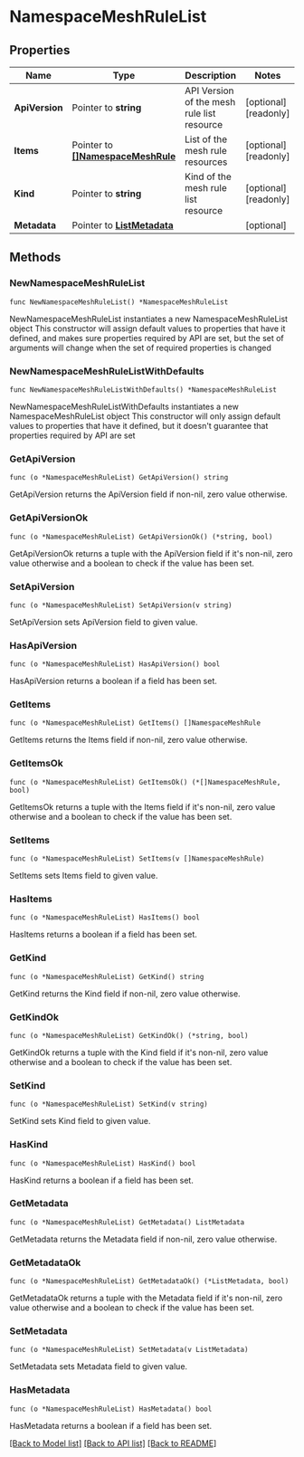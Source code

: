 # NamespaceMeshRuleList

## Properties

Name | Type | Description | Notes
------------ | ------------- | ------------- | -------------
**ApiVersion** | Pointer to **string** | API Version of the mesh rule list resource | [optional] [readonly] 
**Items** | Pointer to [**[]NamespaceMeshRule**](NamespaceMeshRule.md) | List of the mesh rule resources | [optional] [readonly] 
**Kind** | Pointer to **string** | Kind of the mesh rule list resource | [optional] [readonly] 
**Metadata** | Pointer to [**ListMetadata**](ListMetadata.md) |  | [optional] 

## Methods

### NewNamespaceMeshRuleList

`func NewNamespaceMeshRuleList() *NamespaceMeshRuleList`

NewNamespaceMeshRuleList instantiates a new NamespaceMeshRuleList object
This constructor will assign default values to properties that have it defined,
and makes sure properties required by API are set, but the set of arguments
will change when the set of required properties is changed

### NewNamespaceMeshRuleListWithDefaults

`func NewNamespaceMeshRuleListWithDefaults() *NamespaceMeshRuleList`

NewNamespaceMeshRuleListWithDefaults instantiates a new NamespaceMeshRuleList object
This constructor will only assign default values to properties that have it defined,
but it doesn't guarantee that properties required by API are set

### GetApiVersion

`func (o *NamespaceMeshRuleList) GetApiVersion() string`

GetApiVersion returns the ApiVersion field if non-nil, zero value otherwise.

### GetApiVersionOk

`func (o *NamespaceMeshRuleList) GetApiVersionOk() (*string, bool)`

GetApiVersionOk returns a tuple with the ApiVersion field if it's non-nil, zero value otherwise
and a boolean to check if the value has been set.

### SetApiVersion

`func (o *NamespaceMeshRuleList) SetApiVersion(v string)`

SetApiVersion sets ApiVersion field to given value.

### HasApiVersion

`func (o *NamespaceMeshRuleList) HasApiVersion() bool`

HasApiVersion returns a boolean if a field has been set.

### GetItems

`func (o *NamespaceMeshRuleList) GetItems() []NamespaceMeshRule`

GetItems returns the Items field if non-nil, zero value otherwise.

### GetItemsOk

`func (o *NamespaceMeshRuleList) GetItemsOk() (*[]NamespaceMeshRule, bool)`

GetItemsOk returns a tuple with the Items field if it's non-nil, zero value otherwise
and a boolean to check if the value has been set.

### SetItems

`func (o *NamespaceMeshRuleList) SetItems(v []NamespaceMeshRule)`

SetItems sets Items field to given value.

### HasItems

`func (o *NamespaceMeshRuleList) HasItems() bool`

HasItems returns a boolean if a field has been set.

### GetKind

`func (o *NamespaceMeshRuleList) GetKind() string`

GetKind returns the Kind field if non-nil, zero value otherwise.

### GetKindOk

`func (o *NamespaceMeshRuleList) GetKindOk() (*string, bool)`

GetKindOk returns a tuple with the Kind field if it's non-nil, zero value otherwise
and a boolean to check if the value has been set.

### SetKind

`func (o *NamespaceMeshRuleList) SetKind(v string)`

SetKind sets Kind field to given value.

### HasKind

`func (o *NamespaceMeshRuleList) HasKind() bool`

HasKind returns a boolean if a field has been set.

### GetMetadata

`func (o *NamespaceMeshRuleList) GetMetadata() ListMetadata`

GetMetadata returns the Metadata field if non-nil, zero value otherwise.

### GetMetadataOk

`func (o *NamespaceMeshRuleList) GetMetadataOk() (*ListMetadata, bool)`

GetMetadataOk returns a tuple with the Metadata field if it's non-nil, zero value otherwise
and a boolean to check if the value has been set.

### SetMetadata

`func (o *NamespaceMeshRuleList) SetMetadata(v ListMetadata)`

SetMetadata sets Metadata field to given value.

### HasMetadata

`func (o *NamespaceMeshRuleList) HasMetadata() bool`

HasMetadata returns a boolean if a field has been set.


[[Back to Model list]](../README.md#documentation-for-models) [[Back to API list]](../README.md#documentation-for-api-endpoints) [[Back to README]](../README.md)


